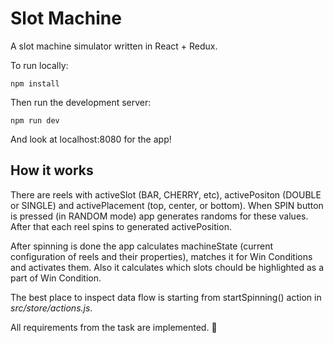 # Slot Machine
A slot machine simulator written in React + Redux.

To run locally:
```
npm install
```

Then run the development server:
```
npm run dev
```
And look at localhost:8080 for the app!

## How it works
There are reels with activeSlot (BAR, CHERRY, etc), activePositon (DOUBLE or SINGLE) and activePlacement (top, center, or bottom). When SPIN button is pressed (in RANDOM mode) app generates randoms for these values. After that each reel spins to generated activePosition. 

After spinning is done the app calculates machineState (current configuration of reels and their properties), matches it for Win Conditions and activates them. Also it calculates which slots chould be highlighted as a part of Win Condition.

The best place to inspect data flow is starting from startSpinning() action in *src/store/actions.js*.

All requirements from the task are implemented. 🎉